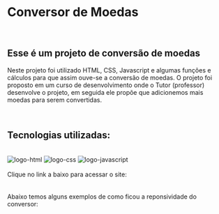 <h1>Conversor de Moedas</h1>
<br>

<h2>Esse é um projeto de conversão de moedas</h2>
<p>Neste projeto foi utilizado HTML, CSS, Javascript e algumas funções e cálculos para que assim ouve-se a conversão de moedas. O projeto foi proposto em um curso de desenvolvimento 
  onde o Tutor (professor) desenvolve o projeto, em seguida ele propõe que adicionemos mais moedas para serem convertidas.
</p>
<br>
<h2>Tecnologias utilizadas:</h2>
<br>
   <img src="https://img.shields.io/badge/HTML-239120?style=for-the-badge&logo=html5&logoColor=white" alt="logo-html">
   
   <img src="https://img.shields.io/badge/CSS-239120?&style=for-the-badge&logo=css3&logoColor=white" alt="logo-css">
   
   <img src="https://img.shields.io/badge/JavaScript-F7DF1E?style=for-the-badge&logo=javascript&logoColor=black" alt="logo-javascript">
<br>
<br>
Clique no link a baixo para acessar o site:
<br>
<a></a>
<br>
<br> Abaixo temos alguns exemplos de como ficou a reponsividade do conversor:<br>
 
